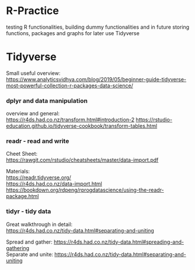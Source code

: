 # R-Practice
testing R functionalities, building dummy functionalities and in future storing functions, packages and graphs for later use
Tidyverse

# Tidyverse
  
Small useful overview:  
https://www.analyticsvidhya.com/blog/2019/05/beginner-guide-tidyverse-most-powerful-collection-r-packages-data-science/
  
### dplyr and data manipulation  
overview and general:  
https://r4ds.had.co.nz/transform.html#introduction-2
https://rstudio-education.github.io/tidyverse-cookbook/transform-tables.html
  
### readr - read and write
Cheet Sheet:  
https://rawgit.com/rstudio/cheatsheets/master/data-import.pdf
  
Materials:  
https://readr.tidyverse.org/  
https://r4ds.had.co.nz/data-import.html  
https://bookdown.org/rdpeng/rprogdatascience/using-the-readr-package.html  

### tidyr - tidy data

Great walkthrough in detail:  
https://r4ds.had.co.nz/tidy-data.html#separating-and-uniting
  
Spread and gather: https://r4ds.had.co.nz/tidy-data.html#spreading-and-gathering  
Separate and unite: https://r4ds.had.co.nz/tidy-data.html#separating-and-uniting  
